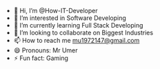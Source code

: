 - 👋 Hi, I’m @How-IT-Developer
- 👀 I’m interested in Software Developing
- 🌱 I’m currently learning Full Stack Developing
- 💞️ I’m looking to collaborate on Biggest Industries
- 📫 How to reach me mu1972147@gmail.com
- 😄 Pronouns: Mr Umer
- ⚡ Fun fact: Gaming

<!---
How-IT-Developer/How-IT-Developer is a ✨ special ✨ repository because its `README.md` (this file) appears on your GitHub profile.
You can click the Preview link to take a look at your changes.
--->
